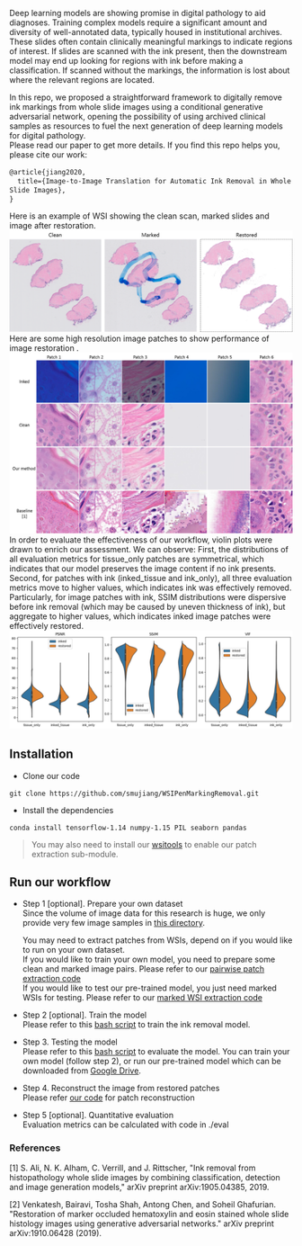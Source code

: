 Deep learning models are showing promise in digital pathology to aid diagnoses. 
Training complex models require a significant amount and diversity of well-annotated data, typically housed in institutional archives. 
These slides often contain clinically meaningful markings to indicate regions of interest. 
If slides are scanned with the ink present, then the downstream model may end up looking for regions with ink before making a classification. 
If scanned without the markings, the information is lost about where the relevant regions are located. 

In this repo, we proposed a straightforward framework to digitally remove ink markings from whole slide images using a conditional generative adversarial network, opening the possibility of using archived clinical samples as resources to fuel the next generation of deep learning models for digital pathology.   
Please read our paper to get more details. If you find this repo helps you, please cite our work:
```
@article{jiang2020,
  title={Image-to-Image Translation for Automatic Ink Removal in Whole Slide Images},
}
```

Here is an example of WSI showing the clean scan, marked slides and image after restoration.  
![Thumbnail level](./doc/imgs/sample.png) 
Here are some high resolution image patches to show performance of image restoration .
![High resolution patches](./doc/imgs/sample_patches.png)
In order to evaluate the effectiveness of our workflow, violin plots were drawn to enrich our assessment. 
We can observe: First, the distributions of all evaluation metrics for tissue_only patches are symmetrical, which indicates that our model preserves the image content if no ink presents. 
Second, for patches with ink (inked_tissue and ink_only), all three evaluation metrics move to higher values, which indicates ink was effectively removed. 
Particularly, for image patches with ink, SSIM distributions were dispersive before ink removal (which may be caused by uneven thickness of ink), but aggregate to higher values, which indicates inked image patches were effectively restored.
![Quantitative evaluation result](./doc/imgs/qua_eval.png)

## Installation
* Clone our code 
```
git clone https://github.com/smujiang/WSIPenMarkingRemoval.git
```
* Install the dependencies
```
conda install tensorflow-1.14 numpy-1.15 PIL seaborn pandas
```
> You may also need to install our [wsitools]() to enable our patch extraction sub-module.

## Run our workflow
* Step 1 [optional]. Prepare your own dataset   
    Since the volume of image data for this research is huge, we only provide very few image samples in [this directory](./img_samples). 
    
    You may need to extract patches from WSIs, depend on if you would like to run on your own dataset.  
    If you would like to train your own model, you need to prepare some clean and marked image pairs. Please refer to our [pairwise patch extraction code](./patch_extraction/extract_pairs.py)   
    If you would like to test our pre-trained model, you just need marked WSIs for testing. Please refer to our [marked WSI extraction code](./patch_extraction/extract_marked.py)

* Step 2 [optional]. Train the model   
    Please refer to this [bash script](./pix2pix/training.sh) to train the ink removal model. 

* Step 3. Testing the model  
    Please refer to this [bash script](./pix2pix/eval.sh) to evaluate the model. You can train your own model (follow step 2), or run our pre-trained model which can be downloaded from [Google Drive](https://drive.google.com/open?id=1iFKdA-I2Ms_CzhYY9naHfYAR2xrz4ria).

* Step 4. Reconstruct the image from restored patches  
    Please refer [our code](./post_proc/patch_blending.py) for patch reconstruction 

* Step 5 [optional]. Quantitative evaluation    
    Evaluation metrics can be calculated with code in ./eval

### References
[1] S. Ali, N. K. Alham, C. Verrill, and J. Rittscher, "Ink removal from histopathology whole slide images by combining classification, detection and image generation models," arXiv preprint arXiv:1905.04385, 2019.

[2] Venkatesh, Bairavi, Tosha Shah, Antong Chen, and Soheil Ghafurian. "Restoration of marker occluded hematoxylin and eosin stained whole slide histology images using generative adversarial networks." arXiv preprint arXiv:1910.06428 (2019).



